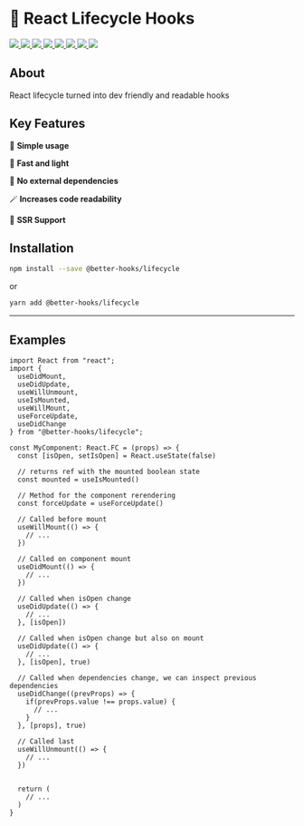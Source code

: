 # 🧩 React Lifecycle Hooks

<p>
  <a href="https://bettertyped.com/">
    <img src="https://custom-icon-badges.demolab.com/static/v1?label=&message=BetterTyped&color=333&logo=BT" />
  </a>
  <a href="https://github.com/BetterTyped/react-lifecycle-hooks">
    <img src="https://custom-icon-badges.demolab.com/github/stars/BetterTyped/react-lifecycle-hooks?logo=star&color=118ab2" />
  </a>
  <a href="https://github.com/BetterTyped/react-lifecycle-hooks/blob/main/License.md">
    <img src="https://custom-icon-badges.demolab.com/github/license/BetterTyped/react-lifecycle-hooks?logo=law&color=yellow" />
  </a>
  <a href="https://github.com/semantic-release/semantic-release">
    <img src="https://custom-icon-badges.demolab.com/badge/semver-commitzen-e10079?logo=semantic-release&color=e76f51" />
  </a>
  <a href="https://github.com/BetterTyped/react-lifecycle-hooks">
    <img src="https://custom-icon-badges.demolab.com/badge/typescript-%23007ACC.svg?logo=typescript&logoColor=white" />
  </a>
  <a href="https://www.npmjs.com/package/@better-hooks/lifecycle">
    <img src="https://custom-icon-badges.demolab.com/npm/v/@better-hooks/lifecycle.svg?logo=npm&color=E10098" />
  </a>
  <a href="https://www.npmjs.com/package/@better-hooks/lifecycle">
    <img src="https://custom-icon-badges.demolab.com/bundlephobia/minzip/@better-hooks/lifecycle?color=blueviolet&logo=package" />
  </a>
  <a href="https://www.npmjs.com/package/@better-hooks/lifecycle">
    <img src="https://custom-icon-badges.demolab.com/npm/dm/@better-hooks/lifecycle?logoColor=fff&logo=trending-up" />
  </a>
</p>

## About

React lifecycle turned into dev friendly and readable hooks

## Key Features

🔮 **Simple usage**

🚀 **Fast and light**

💎 **No external dependencies**

🪄 **Increases code readability**

🎊 **SSR Support**

## Installation

```bash
npm install --save @better-hooks/lifecycle
```

or

```bash
yarn add @better-hooks/lifecycle
```

---

## Examples

```tsx
import React from "react";
import {
  useDidMount,
  useDidUpdate,
  useWillUnmount,
  useIsMounted,
  useWillMount,
  useForceUpdate,
  useDidChange
} from "@better-hooks/lifecycle";

const MyComponent: React.FC = (props) => {
  const [isOpen, setIsOpen] = React.useState(false)

  // returns ref with the mounted boolean state
  const mounted = useIsMounted()

  // Method for the component rerendering
  const forceUpdate = useForceUpdate()

  // Called before mount
  useWillMount(() => {
    // ...
  })

  // Called on component mount
  useDidMount(() => {
    // ...
  })

  // Called when isOpen change
  useDidUpdate(() => {
    // ...
  }, [isOpen])

  // Called when isOpen change but also on mount
  useDidUpdate(() => {
    // ...
  }, [isOpen], true)

  // Called when dependencies change, we can inspect previous dependencies
  useDidChange((prevProps) => {
    if(prevProps.value !== props.value) {
      // ...
    }
  }, [props], true)

  // Called last
  useWillUnmount(() => {
    // ...
  })


  return (
    // ...
  )
}

```
